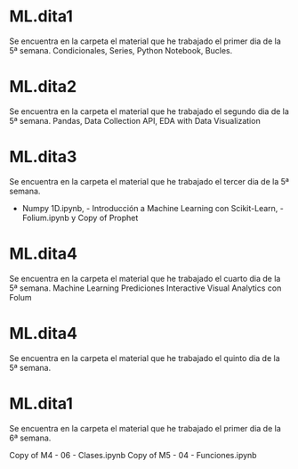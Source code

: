# ML.dita1
Se encuentra en la carpeta el material que he trabajado el primer dia de la 5ª semana. 
Condicionales, Series, Python Notebook, Bucles.
# ML.dita2
Se encuentra en la carpeta el material que he trabajado el segundo dia de la 5ª semana. 
Pandas, Data Collection API, EDA with Data Visualization  
# ML.dita3
Se encuentra en la carpeta el material que he trabajado el tercer dia de la 5ª semana. 
- Numpy 1D.ipynb,  - Introducción a Machine Learning con Scikit-Learn, - Folium.ipynb
y Copy of Prophet 
# ML.dita4
Se encuentra en la carpeta el material que he trabajado el cuarto dia de la 5ª semana. 
Machine Learning Prediciones 
Interactive Visual Analytics con Folum 
# ML.dita4
Se encuentra en la carpeta el material que he trabajado el quinto dia de la 5ª semana. 



# ML.dita1
Se encuentra en la carpeta el material que he trabajado el primer dia de la 6ª semana. 

Copy of M4 - 06 - Clases.ipynb
Copy of M5 - 04 - Funciones.ipynb
